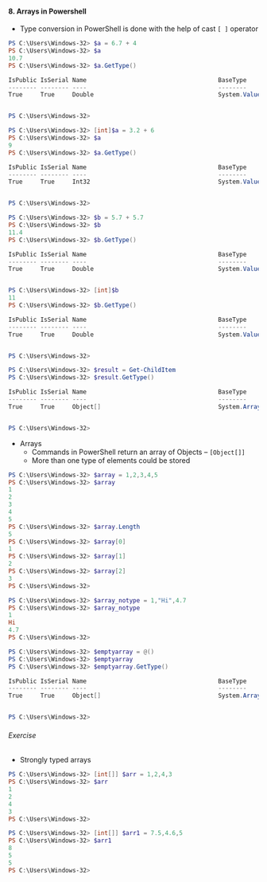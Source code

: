 #### 8. Arrays in Powershell

- Type conversion in PowerShell is done with the help of cast ```[ ]``` operator

```PowerShell
PS C:\Users\Windows-32> $a = 6.7 + 4
PS C:\Users\Windows-32> $a
10.7
PS C:\Users\Windows-32> $a.GetType()

IsPublic IsSerial Name                                     BaseType
-------- -------- ----                                     --------
True     True     Double                                   System.ValueType


PS C:\Users\Windows-32>
```

```PowerShell
PS C:\Users\Windows-32> [int]$a = 3.2 + 6
PS C:\Users\Windows-32> $a
9
PS C:\Users\Windows-32> $a.GetType()

IsPublic IsSerial Name                                     BaseType
-------- -------- ----                                     --------
True     True     Int32                                    System.ValueType


PS C:\Users\Windows-32>
```

```PowerShell
PS C:\Users\Windows-32> $b = 5.7 + 5.7
PS C:\Users\Windows-32> $b
11.4
PS C:\Users\Windows-32> $b.GetType()

IsPublic IsSerial Name                                     BaseType
-------- -------- ----                                     --------
True     True     Double                                   System.ValueType


PS C:\Users\Windows-32> [int]$b
11
PS C:\Users\Windows-32> $b.GetType()

IsPublic IsSerial Name                                     BaseType
-------- -------- ----                                     --------
True     True     Double                                   System.ValueType


PS C:\Users\Windows-32>
```

```PowerShell
PS C:\Users\Windows-32> $result = Get-ChildItem
PS C:\Users\Windows-32> $result.GetType()

IsPublic IsSerial Name                                     BaseType
-------- -------- ----                                     --------
True     True     Object[]                                 System.Array


PS C:\Users\Windows-32>
```

- Arrays
    - Commands in PowerShell return an array of Objects – ```[Object[]]```    - More than one type of elements could be stored

```PowerShell
PS C:\Users\Windows-32> $array = 1,2,3,4,5
PS C:\Users\Windows-32> $array
1
2
3
4
5
PS C:\Users\Windows-32> $array.Length
5
PS C:\Users\Windows-32> $array[0]
1
PS C:\Users\Windows-32> $array[1]
2
PS C:\Users\Windows-32> $array[2]
3
PS C:\Users\Windows-32>
```

```PowerShell
PS C:\Users\Windows-32> $array_notype = 1,"Hi",4.7
PS C:\Users\Windows-32> $array_notype
1
Hi
4.7
PS C:\Users\Windows-32>
```

```PowerShell
PS C:\Users\Windows-32> $emptyarray = @()
PS C:\Users\Windows-32> $emptyarray
PS C:\Users\Windows-32> $emptyarray.GetType()

IsPublic IsSerial Name                                     BaseType
-------- -------- ----                                     --------
True     True     Object[]                                 System.Array


PS C:\Users\Windows-32>
```

###### Exercise

- Strongly typed arrays

```PowerShell
PS C:\Users\Windows-32> [int[]] $arr = 1,2,4,3
PS C:\Users\Windows-32> $arr
1
2
4
3
PS C:\Users\Windows-32>
```

```PowerShell
PS C:\Users\Windows-32> [int[]] $arr1 = 7.5,4.6,5
PS C:\Users\Windows-32> $arr1
8
5
5
PS C:\Users\Windows-32>
```